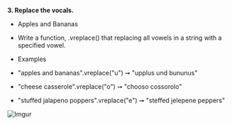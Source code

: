 **3. Replace the vocals.**

 * Apples and Bananas
 
 *  Write a function, .vreplace() that replacing all vowels in a string with a specified vowel.
 
 *  Examples
 * "apples and bananas".vreplace("u") ➞ "upplus und bununus"
 * "cheese casserole".vreplace("o") ➞ "chooso cossorolo"
 * "stuffed jalapeno poppers".vreplace("e") ➞ "steffed jelepene peppers"
 
![Imgur](https://i.imgur.com/JgQGFx7.png?1)